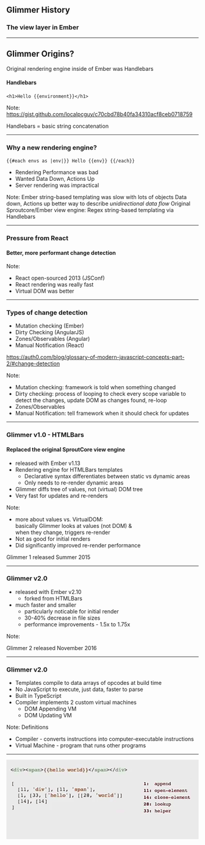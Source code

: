 ## Glimmer History
### The view layer in Ember

----

## Glimmer Origins?

Original rendering engine inside of Ember was Handlebars


#### Handlebars

    <h1>Hello {{environment}}</h1>

Note:
https://gist.github.com/localpcguy/c70cbd78b40fa34310acf8ceb0718759

Handlebars = basic string concatenation

----

### Why a new rendering engine?

```
{{#each envs as |env|}} Hello {{env}} {{/each}}
```	

- Rendering Performance was bad
- Wanted Data Down, Actions Up
- Server rendering was impractical


Note:
Ember string-based templating was slow with lots of objects
Data down, Actions up better way to describe *unidirectional data flow*
Original Sproutcore/Ember view engine: Regex string-based templating via Handlebars

----

### Pressure from React
#### Better, more performant change detection

Note:
- React open-sourced 2013 (JSConf)
- React rendering was really fast
- Virtual DOM was better

----

### Types of change detection

- Mutation checking (Ember)
- Dirty Checking (AngularJS)
- Zones/Observables (Angular)
- Manual Notification (React)

<span class="small">https://auth0.com/blog/glossary-of-modern-javascript-concepts-part-2/#change-detection</span>

Note: 
- Mutation checking: framework is told when something changed
- Dirty checking: process of looping to check every scope variable to detect the changes, update DOM as changes found, re-loop
- Zones/Observables
- Manual Notification: tell framework when it should check for updates

----

### Glimmer v1.0 - HTMLBars
#### Replaced the original SproutCore view engine

- released with Ember v1.13
- Rendering engine for HTMLBars templates
  - Declarative syntax differentiates between static vs dynamic areas
  - Only needs to re-render dynamic areas
- Glimmer diffs tree of values, not (virtual) DOM tree
- Very fast for updates and re-renders

Note: 

- more about values vs. VirtualDOM:<br>basically Glimmer looks at values (not DOM) & <br>when they change, triggers re-render
- Not as good for initial renders
- Did significantly improved re-render performance

Glimmer 1 released Summer 2015

----

### Glimmer v2.0 
- released with Ember v2.10
  - forked from HTMLBars
- much faster and smaller
  - particularly noticable for initial render
  - 30-40% decrease in file sizes
  - performance improvements - 1.5x to 1.75x

  
Note:

Glimmer 2 released November 2016

----

### Glimmer v2.0

- Templates compile to data arrays of opcodes at build time
- No JavaScript to execute, just data, faster to parse
- Built in TypeScript
- Compiler implements 2 custom virtual machines
  - DOM Appending VM
  - DOM Updating VM

Note:
Definitions

- Compiler - converts instructions into computer-executable instructions
- Virtual Machine - program that runs other programs

----


![Glimmer2 Opcodes](img/glimmer2-opcodes.png) 